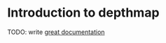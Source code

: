# Introduction to depthmap

TODO: write [great documentation](http://jacobian.org/writing/great-documentation/what-to-write/)

